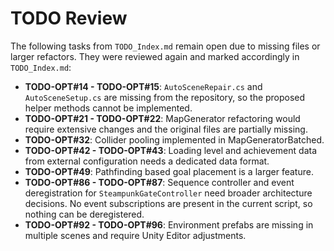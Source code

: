 # TODO Review
The following tasks from `TODO_Index.md` remain open due to missing files or larger refactors.
They were reviewed again and marked accordingly in `TODO_Index.md`:
- **TODO-OPT#14 - TODO-OPT#15**: `AutoSceneRepair.cs` and `AutoSceneSetup.cs` are missing from the repository, so the proposed helper methods cannot be implemented.
- **TODO-OPT#21 - TODO-OPT#22**: MapGenerator refactoring would require extensive changes and the original files are partially missing.
- **TODO-OPT#32**: Collider pooling implemented in MapGeneratorBatched.
- **TODO-OPT#42 - TODO-OPT#43**: Loading level and achievement data from external configuration needs a dedicated data format.
- **TODO-OPT#49**: Pathfinding based goal placement is a larger feature.
- **TODO-OPT#86 - TODO-OPT#87**: Sequence controller and event deregistration for
  `SteampunkGateController` need broader architecture decisions. No event
  subscriptions are present in the current script, so nothing can be deregistered.
- **TODO-OPT#92 - TODO-OPT#96**: Environment prefabs are missing in multiple
  scenes and require Unity Editor adjustments.
